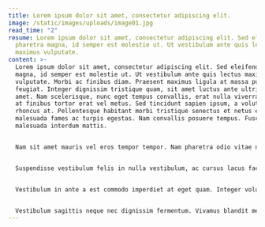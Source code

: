 ```yaml
---
title: Lorem ipsum dolor sit amet, consectetur adipiscing elit.
image: /static/images/uploads/image01.jpg
read_time: "2"
resume: Lorem ipsum dolor sit amet, consectetur adipiscing elit. Sed eleifend
  pharetra magna, id semper est molestie ut. Ut vestibulum ante quis lectus
  maximus vulputate.
content: >-
  Lorem ipsum dolor sit amet, consectetur adipiscing elit. Sed eleifend pharetra
  magna, id semper est molestie ut. Ut vestibulum ante quis lectus maximus
  vulputate. Morbi ac finibus diam. Praesent maximus ligula at massa pulvinar
  feugiat. Integer dignissim tristique quam, sit amet luctus ante ultricies sit
  amet. Nam scelerisque, nunc eget tempus convallis, erat nulla viverra tortor,
  at finibus tortor erat vel metus. Sed tincidunt sapien ipsum, a volutpat dolor
  rhoncus at. Pellentesque habitant morbi tristique senectus et netus et
  malesuada fames ac turpis egestas. Nam convallis posuere tempus. Fusce
  malesuada interdum mattis.


  Nam sit amet mauris vel eros tempor tempor. Nam pharetra odio vitae nisl faucibus varius. Vivamus vitae dui sed nibh mattis pretium et aliquam erat. Fusce et nulla sed erat accumsan venenatis. Ut pretium augue eu eros aliquam bibendum. Pellentesque id turpis in metus pretium convallis. Etiam sit amet risus pharetra, blandit elit tincidunt, venenatis massa. Nulla convallis lorem sed efficitur facilisis. Vestibulum quis euismod sem. Donec non ullamcorper mi, non faucibus massa. Fusce imperdiet elit vitae fringilla viverra. Proin ultrices vestibulum libero at ullamcorper. Aliquam maximus interdum dui, at aliquet magna euismod eget. Etiam porta rhoncus ante. In varius porta enim vel laoreet. Aliquam aliquam massa vestibulum, mollis neque eu, lacinia quam.


  Suspendisse vestibulum felis in nulla vestibulum, ac cursus lacus facilisis. Mauris pretium, quam sit amet suscipit facilisis, arcu mi dignissim felis, quis luctus ligula nulla scelerisque massa. Phasellus condimentum, arcu eu lacinia varius, sapien dui varius nisl, a tincidunt ligula nisl quis velit. Phasellus placerat nibh turpis, vel sagittis neque gravida vitae. Nullam vel lacinia felis, vel ullamcorper lorem. Vivamus eu turpis id lacus elementum dapibus sed sed elit. Sed sed purus at velit dignissim aliquet.


  Vestibulum in ante a est commodo imperdiet at eget quam. Integer volutpat egestas augue, vitae sagittis metus consequat eu. Praesent nec neque cursus, lobortis metus a, finibus orci. Orci varius natoque penatibus et magnis dis parturient montes, nascetur ridiculus mus. Aliquam pharetra, massa nec finibus porta, nisl mi porttitor mauris, ac tincidunt lorem tellus nec sapien. Sed ut pharetra elit. Vestibulum faucibus dignissim lectus, mollis blandit tortor rutrum nec.


  Vestibulum sagittis neque nec dignissim fermentum. Vivamus blandit metus vel facilisis tincidunt. Suspendisse ultrices laoreet tincidunt. Etiam leo justo, tristique vel varius vel, ultrices id quam. Duis sed tellus volutpat, viverra risus vitae, fermentum erat. Etiam quis lorem eu magna fringilla lobortis. Nam ac neque gravida, dignissim diam at, semper ipsum. Cras scelerisque commodo tempus. Integer non lacus eget urna pharetra mollis. Nunc congue turpis eget feugiat aliquam. Aliquam id augue finibus, mollis lorem eu, sodales quam. Cras nisl turpis, tempus vel quam ut, fermentum volutpat lectus. In vitae ornare magna. Suspendisse dapibus massa eu leo laoreet imperdiet ut eget neque. Nam sed ipsum imperdiet, interdum erat sed, ultrices ante. Ut id dui eu libero mattis sodales ac vitae massa.
---
```

